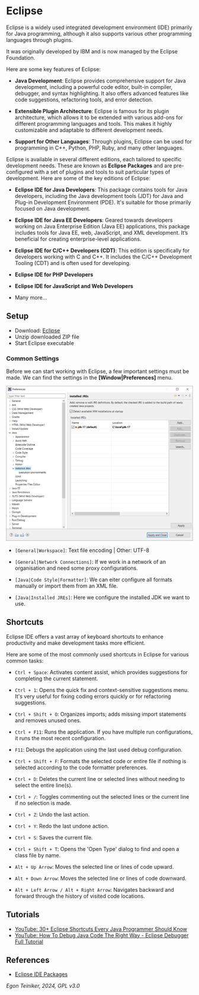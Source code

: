 # Eclipse 

Eclipse is a widely used integrated development environment (IDE) primarily 
for Java programming, although it also supports various other programming 
languages through plugins. 

It was originally developed by IBM and is now managed by the Eclipse Foundation. 

Here are some key features of Eclipse:

* **Java Development**: Eclipse provides comprehensive support for Java development, 
    including a powerful code editor, built-in compiler, debugger, and syntax 
    highlighting. It also offers advanced features like code suggestions, refactoring 
    tools, and error detection.

* **Extensible Plugin Architecture**: Eclipse is famous for its plugin architecture, 
    which allows it to be extended with various add-ons for different programming 
    languages and tools. 
    This makes it highly customizable and adaptable to different development needs.

* **Support for Other Languages**: Through plugins, Eclipse can be used for programming 
    in C++, Python, PHP, Ruby, and many other languages.


Eclipse is available in several different editions, each tailored to specific development 
needs. These are known as **Eclipse Packages** and are pre-configured with a set of plugins 
and tools to suit particular types of development. Here are some of the key editions of Eclipse:

* **Eclipse IDE for Java Developers**: This package contains tools for Java developers, 
    including the Java development tools (JDT) for Java and Plug-in Development Environment 
    (PDE). It's suitable for those primarily focused on Java development.

* **Eclipse IDE for Java EE Developers**: Geared towards developers working on Java Enterprise 
    Edition (Java EE) applications, this package includes tools for Java EE, web, JavaScript, 
    and XML development. It’s beneficial for creating enterprise-level applications.

* **Eclipse IDE for C/C++ Developers (CDT)**: This edition is specifically for developers working 
    with C and C++. It includes the C/C++ Development Tooling (CDT) and is often used for developing.

* **Eclipse IDE for PHP Developers**
* **Eclipse IDE for JavaScript and Web Developers**
* Many more...

## Setup 

* Download: [Eclipse](https://www.eclipse.org/downloads/packages/)
* Unzip downloaded ZIP file 
* Start Eclipse executable


### Common Settings

Before we can start working with Eclipse, a few important settings must be made.
We can find the settings in the **[Window|Preferences]** menu.

![Eclipse Preferences](figures/Eclipse-Preferences.png)

* `[General|Workspace]`: Text file encoding | Other: UTF-8

* `[General|Network Connections]`: If we work in a network of an organisation and need some proxy configurations.

* `[Java|Code Style|Formatter]`: We can eiter configure all formats manually or import them from an XML file.

* `[Java|Installed JREs]`: Here we configure the installed JDK we want to use. 


## Shortcuts 

Eclipse IDE offers a vast array of keyboard shortcuts to enhance productivity and 
make development tasks more efficient. 

Here are some of the most commonly used shortcuts in Eclipse for various common tasks:
* `Ctrl + Space`: Activates content assist, which provides suggestions for completing 
    the current statement.

* `Ctrl + 1`: Opens the quick fix and context-sensitive suggestions menu. It's very 
    useful for fixing coding errors quickly or for refactoring suggestions.

* `Ctrl + Shift + O`: Organizes imports; adds missing import statements and removes 
    unused ones.

* `Ctrl + F11`: Runs the application. If you have multiple run configurations, 
    it runs the most recent configuration.

* `F11`: Debugs the application using the last used debug configuration.

* `Ctrl + Shift + F`: Formats the selected code or entire file if nothing is selected 
    according to the code formatter preferences.

* `Ctrl + D`: Deletes the current line or selected lines without needing to select 
    the entire line(s).

* `Ctrl + /`: Toggles commenting out the selected lines or the current line if no 
    selection is made.

* `Ctrl + Z`: Undo the last action.

* `Ctrl + Y`: Redo the last undone action.

* `Ctrl + S`: Saves the current file.

* `Ctrl + Shift + T`: Opens the 'Open Type' dialog to find and open a class file by name.

* `Alt + Up Arrow`: Moves the selected line or lines of code upward.
* `Alt + Down Arrow`: Moves the selected line or lines of code downward.

* `Alt + Left Arrow / Alt + Right Arrow`: Navigates backward and forward through 
    the history of visited code locations.

## Tutorials 

* [YouTube: 30+ Eclipse Shortcuts Every Java Programmer Should Know](https://youtu.be/LIGkIGdmHII?si=mWcGDVty7kFQBktO)
* [YouTube: How To Debug Java Code The Right Way - Eclipse Debugger Full Tutorial](https://youtu.be/aqcJsKdjjvU?si=Q5YN0pLytfGQN-zE)


## References

* [Eclipse IDE Packages](https://www.eclipse.org/downloads/packages/)

*Egon Teiniker, 2024, GPL v3.0*